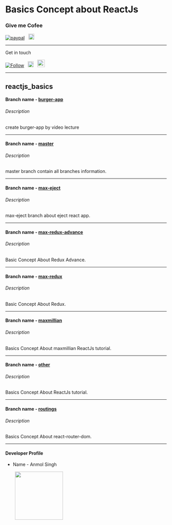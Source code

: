# Basics Concept about ReactJs

### Give me Cofee
[![paypal](https://aleen42.github.io/badges/src/paypal.svg)](https://paypal.me/anmolsukki?locale.x=en_GB) &nbsp;
<a href="https://raw.githubusercontent.com/anmolsukki/stuff/pics/images/google_pay_barcode.png" ><img src="https://github.com/anmolsukki/stuff/blob/pics/images/google_pay_logo.png" height="18px"></a> &nbsp;
<a href="https://raw.githubusercontent.com/anmolsukki/stuff/pics/images/paytm_barcode.jpg" ><img src="https://github.com/anmolsukki/stuff/blob/pics/images/paytm_icon.png" height="16px"></a>

----------------------------------------------------------------------------------------------------------------------------------------

Get in touch

[![Follow](https://img.shields.io/twitter/url/https/github.com/openebs/openebs.svg?style=social&label=Follow)](https://twitter.com/Anmolsukki) &nbsp;
<a href="https://www.linkedin.com/in/anmolsukki/" ><img src="https://upload.wikimedia.org/wikipedia/commons/0/01/LinkedIn_Logo.svg" height="18px"></a>&nbsp;&nbsp;
<a href="https://www.youtube.com/channel/UCblDw1QEzTOL2CFO_BeV3Sw?view_as=subscriber" ><img src="https://github.com/anmolsukki/stuff/blob/pics/images/subsyou_icon.png" height="23px"></a>

----------------------------------------------------------------------------------------------------------------------------------------

## reactjs_basics

#### Branch name - [burger-app](https://github.com/anmolsukki/reactjs_basics/tree/burger-app)
###### Description 

create burger-app by video lecture

----------------------------------------------------------------------------------------------------------------------------------------

#### Branch name - [master](https://github.com/anmolsukki/reactjs_basics/tree/master)
###### Description 

master branch contain all branches information.

----------------------------------------------------------------------------------------------------------------------------------------

#### Branch name - [max-eject](https://github.com/anmolsukki/reactjs_basics/tree/max-eject)
###### Description 

max-eject branch about eject react app.

----------------------------------------------------------------------------------------------------------------------------------------

#### Branch name - [max-redux-advance](https://github.com/anmolsukki/reactjs_basics/tree/max-redux-advance)
###### Description 

Basic Concept About Redux Advance.

----------------------------------------------------------------------------------------------------------------------------------------

#### Branch name - [max-redux](https://github.com/anmolsukki/reactjs_basics/tree/max-redux)
###### Description 

Basic Concept About Redux.

----------------------------------------------------------------------------------------------------------------------------------------

#### Branch name - [maxmillian](https://github.com/anmolsukki/reactjs_basics/tree/maxmillian)
###### Description 

Basics Concept About maxmillian ReactJs tutorial.

----------------------------------------------------------------------------------------------------------------------------------------

#### Branch name - [other](https://github.com/anmolsukki/reactjs_basics/tree/other)
###### Description 

Basics Concept About ReactJs tutorial.

----------------------------------------------------------------------------------------------------------------------------------------

#### Branch name - [routings](https://github.com/anmolsukki/reactjs_basics/tree/routings)
###### Description 

Basics Concept About react-router-dom.

----------------------------------------------------------------------------------------------------------------------------------------

#### Developer Profile
*   Name - Anmol Singh

<kbd>
<img src="https://pbs.twimg.com/profile_images/917773516388294657/blG446QN_400x400.jpg" hspace="30" height="150px">
  </kbd>
<br/>
